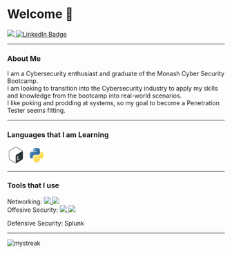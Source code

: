 # Welcome :wave:

<div id="badges">
  <a href="https://tryhackme.com/p/Swankypants/">
    <img src="https://img.shields.io/badge/TryHackMe-0E4D92?style=flat&logo=TryHackMe"/>
  </a>
  <a href="https://www.linkedin.com/in/ben-tonissen-mcgrath-22bb4a5b/">
    <img src="https://img.shields.io/badge/LinkedIn-blue?style=flat&logo=linkedin&logoColor=white" alt="LinkedIn Badge"/>
  </a>
</div>

---
    
### About Me

I am a Cybersecurity enthusiast and graduate of the Monash Cyber Security Bootcamp. <br>
I am looking to transition into the Cybersecurity industry to apply my skills and knowledge from the bootcamp into real-world scenarios. <br>
I like poking and prodding at systems, so my goal to become a Penetration Tester seems fitting. <br>

---

### Languages that I am Learning
<div>
  <img src="https://github.com/devicons/devicon/blob/master/icons/bash/bash-original.svg" title="Bash" alt="Bash" width="40" height="40"/>&nbsp;
  <img src="https://github.com/devicons/devicon/blob/master/icons/python/python-original.svg" title="Bash" alt="Bash" width="40" height="40"/>&nbsp;
</div>

---

### Tools that I use

<div id="badges">  
  Networking:
  <a href="">
    <img src="https://img.shields.io/badge/Nmap-27AE60?style=flat" />
  </a>
  <a href="">
    <img src="https://img.shields.io/badge/Zenmap-2980B9?style=flat" />
  </a>
</div>

<div id="badges">
  Offesive Security:
  <a href="">
    <img src="https://img.shields.io/badge/Metasploit-9B59B6?style=flat" />
  </a>
  <a href="">
    <img src="https://img.shields.io/badge/Burpsuite-1ABC9C?style=flat" />
  </a>
</div>

Defensive Security: Splunk

---

<img src="https://github-readme-streak-stats.herokuapp.com/?user=SwankyCS&theme=prussian" alt="mystreak"/>


